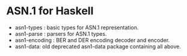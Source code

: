 ASN.1 for Haskell
=================

* asn1-types : basic types for ASN.1 representation.
* asn1-parse : parsers for ASN.1 types.
* asn1-encoding : BER and DER encoding decoder and encoder.
* asn1-data: old deprecated asn1-data package containing all above.
